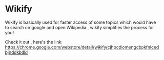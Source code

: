 # Wikify
Wikify is basically used for faster access of some topics which would have to search on google and open Wikipedia , wikify simplifies the process for you!

Check it out , here's the link:
https://chrome.google.com/webstore/detail/wikify/cjhpcdiomengcbpkfnlcedbjnddkbdld
